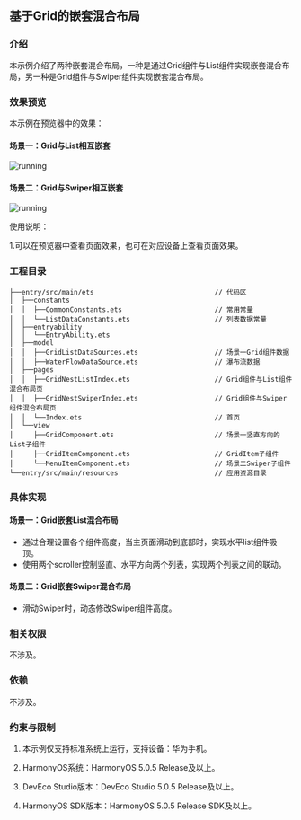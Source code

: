 ## 基于Grid的嵌套混合布局

### 介绍

本示例介绍了两种嵌套混合布局，一种是通过Grid组件与List组件实现嵌套混合布局，另一种是Grid组件与Swiper组件实现嵌套混合布局。

### 效果预览

本示例在预览器中的效果：
#### 场景一：Grid与List相互嵌套
![running](screenshots/Devices/image1.gif)

#### 场景二：Grid与Swiper相互嵌套
![running](screenshots/Devices/image2.gif)

使用说明：

1.可以在预览器中查看页面效果，也可在对应设备上查看页面效果。

### 工程目录

```
├──entry/src/main/ets                              // 代码区
│  ├──constants                                  
│  │  ├──CommonConstants.ets                       // 常用常量
│  │  └──ListDataConstants.ets                     // 列表数据常量
│  ├──entryability  
│  │  └──EntryAbility.ets 
│  ├──model  
│  │  ├──GridListDataSources.ets                   // 场景一Grid组件数据
│  │  ├──WaterFlowDataSource.ets                   // 瀑布流数据
│  ├──pages  
│  │  ├──GridNestListIndex.ets                     // Grid组件与List组件混合布局页
│  │  ├──GridNestSwiperIndex.ets                   // Grid组件与Swiper组件混合布局页                             
│  │  └──Index.ets                                 // 首页 
│  └──view
│     ├──GridComponent.ets                         // 场景一竖直方向的List子组件
│     ├──GridItemComponent.ets                     // GridItem子组件
│     └──MenuItemComponent.ets                     // 场景二Swiper子组件        
└──entry/src/main/resources                        // 应用资源目录

```

### 具体实现

#### 场景一：Grid嵌套List混合布局

* 通过合理设置各个组件高度，当主页面滑动到底部时，实现水平list组件吸顶。
* 使用两个scroller控制竖直、水平方向两个列表，实现两个列表之间的联动。

#### 场景二：Grid嵌套Swiper混合布局

* 滑动Swiper时，动态修改Swiper组件高度。


### 相关权限

不涉及。

### 依赖

不涉及。

### 约束与限制

1. 本示例仅支持标准系统上运行，支持设备：华为手机。

2. HarmonyOS系统：HarmonyOS 5.0.5 Release及以上。

3. DevEco Studio版本：DevEco Studio 5.0.5 Release及以上。

4. HarmonyOS SDK版本：HarmonyOS 5.0.5 Release SDK及以上。
